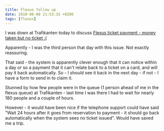 ```yaml
---
title: Flexus follow up
date: 2010-06-08 21:53:33 +0200
tags: [flexus]
---
```


I was down at Trafikanten today to discuss [Flexus ticket payment - money taken but no ticket :(](/2010/06/07/flexus-ticket-payment-money-taken-but-no-ticket)

Apparently - I was the third person that day with this issue. Not exactly reassuring.

That said - the system is apparently clever enough that it can notice within a day or so a payment that it can't relate back to a ticket on a card, and will pay it back automatically. So - I should see it back in the next day - if not - I have a form to send in to claim it. 

Stunned by how few people were in the queue (1 person ahead of me in the flexus queue) at Trafikanten - last time I was there I had to wait for nearly 180 people and a couple of hours.

However - it would have been nice if the telephone support could have said "Wait 24 hours after it goes from reservation to payment - it should go back automatically when the system sees no ticket issued". Would have saved me a trip.
